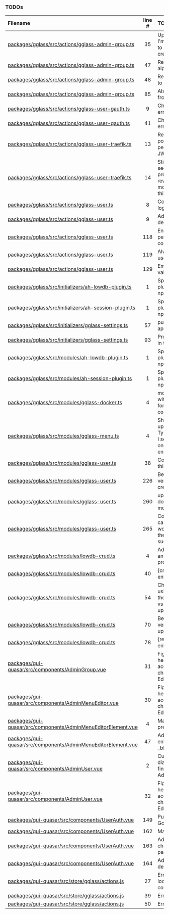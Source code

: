 ### TODOs

| Filename                                                                                                                           | line # | TODO                                                                                                                         |
| :--------------------------------------------------------------------------------------------------------------------------------- | :----: | :--------------------------------------------------------------------------------------------------------------------------- |
| [packages/gglass/src/actions/gglass-admin-group.ts](packages/gglass/src/actions/gglass-admin-group.ts#L35)                         |   35   | Upsert was because I'm lazy... Should split to create/update/replace                                                         |
| [packages/gglass/src/actions/gglass-admin-group.ts](packages/gglass/src/actions/gglass-admin-group.ts#L47)                         |   47   | Restrict "id" input to alphanum only                                                                                         |
| [packages/gglass/src/actions/gglass-admin-group.ts](packages/gglass/src/actions/gglass-admin-group.ts#L48)                         |   48   | Restrict "icon" input to alphanum only                                                                                       |
| [packages/gglass/src/actions/gglass-admin-group.ts](packages/gglass/src/actions/gglass-admin-group.ts#L85)                         |   85   | Also remove group from all afflicted users                                                                                   |
| [packages/gglass/src/actions/gglass-user-gauth.ts](packages/gglass/src/actions/gglass-user-gauth.ts#L9)                            |   9    | Check for possible error flows                                                                                               |
| [packages/gglass/src/actions/gglass-user-gauth.ts](packages/gglass/src/actions/gglass-user-gauth.ts#L41)                           |   41   | Check for possible error flows                                                                                               |
| [packages/gglass/src/actions/gglass-user-traefik.ts](packages/gglass/src/actions/gglass-user-traefik.ts#L13)                       |   13   | Re-Eval psk handling, possibly TOTP of peerkey or Signed-JWT                                                                 |
| [packages/gglass/src/actions/gglass-user-traefik.ts](packages/gglass/src/actions/gglass-user-traefik.ts#L14)                       |   14   | Still not a fan of this section, high probability that I'll rewrite this a few more times later, but I think it's functional |
| [packages/gglass/src/actions/gglass-user.ts](packages/gglass/src/actions/gglass-user.ts#L8)                                        |   8    | Consider other auth login flows                                                                                              |
| [packages/gglass/src/actions/gglass-user.ts](packages/gglass/src/actions/gglass-user.ts#L9)                                        |   9    | Add API to let user delete self                                                                                              |
| [packages/gglass/src/actions/gglass-user.ts](packages/gglass/src/actions/gglass-user.ts#L118)                                      |  118   | Enable/Disable if permitted in configuration                                                                                 |
| [packages/gglass/src/actions/gglass-user.ts](packages/gglass/src/actions/gglass-user.ts#L119)                                      |  119   | Always activate if user table is empty                                                                                       |
| [packages/gglass/src/actions/gglass-user.ts](packages/gglass/src/actions/gglass-user.ts#L129)                                      |  129   | Email format validation                                                                                                      |
| [packages/gglass/src/initializers/ah-lowdb-plugin.ts](packages/gglass/src/initializers/ah-lowdb-plugin.ts#L1)                      |   1    | Split ah-lowdb-plugin off as it's own npm module                                                                             |
| [packages/gglass/src/initializers/ah-session-plugin.ts](packages/gglass/src/initializers/ah-session-plugin.ts#L1)                  |   1    | Split ah-session-plugin off as it's own npm module                                                                           |
| [packages/gglass/src/initializers/gglass-settings.ts](packages/gglass/src/initializers/gglass-settings.ts#L57)                     |   57   | pub/priv key approach later?                                                                                                 |
| [packages/gglass/src/initializers/gglass-settings.ts](packages/gglass/src/initializers/gglass-settings.ts#L93)                     |   93   | Proper error checking in this section                                                                                        |
| [packages/gglass/src/modules/ah-lowdb-plugin.ts](packages/gglass/src/modules/ah-lowdb-plugin.ts#L1)                                |   1    | Split ah-lowdb-plugin off as it's own npm module                                                                             |
| [packages/gglass/src/modules/ah-session-plugin.ts](packages/gglass/src/modules/ah-session-plugin.ts#L1)                            |   1    | Split ah-session-plugin off as it's own npm module                                                                           |
| [packages/gglass/src/modules/gglass-docker.ts](packages/gglass/src/modules/gglass-docker.ts#L4)                                    |   4    | module to interface with docker service for auto-importing container uris                                                    |
| [packages/gglass/src/modules/gglass-menu.ts](packages/gglass/src/modules/gglass-menu.ts#L4)                                        |   4    | Should probably give up on using Typescript interfaces, I seem to be relying on actionhero to enforce them anyhow            |
| [packages/gglass/src/modules/gglass-user.ts](packages/gglass/src/modules/gglass-user.ts#L38)                                       |   38   | Correct and validate this for http and https                                                                                 |
| [packages/gglass/src/modules/gglass-user.ts](packages/gglass/src/modules/gglass-user.ts#L226)                                      |  226   | Better creation verification that the creation has failed                                                                    |
| [packages/gglass/src/modules/gglass-user.ts](packages/gglass/src/modules/gglass-user.ts#L260)                                      |  260   | update function doesn't enforce model.user interface                                                                         |
| [packages/gglass/src/modules/gglass-user.ts](packages/gglass/src/modules/gglass-user.ts#L265)                                      |  265   | Consider any error cases from this workflow, and that the updates were successful                                            |
| [packages/gglass/src/modules/lowdb-crud.ts](packages/gglass/src/modules/lowdb-crud.ts#L4)                                          |   4    | Add error handling and allow it to propagate outward                                                                         |
| [packages/gglass/src/modules/lowdb-crud.ts](packages/gglass/src/modules/lowdb-crud.ts#L40)                                         |   40   | {created: boolean, entry: X}                                                                                                 |
| [packages/gglass/src/modules/lowdb-crud.ts](packages/gglass/src/modules/lowdb-crud.ts#L54)                                         |   54   | Check all places using update to see if they expect replace vs update, then update these                                     |
| [packages/gglass/src/modules/lowdb-crud.ts](packages/gglass/src/modules/lowdb-crud.ts#L70)                                         |   70   | Better creation verification that the update has failed                                                                      |
| [packages/gglass/src/modules/lowdb-crud.ts](packages/gglass/src/modules/lowdb-crud.ts#L78)                                         |   78   | {replaced: boolean, entry: X}                                                                                                |
| [packages/gui-quasar/src/components/AdminGroup.vue](packages/gui-quasar/src/components/AdminGroup.vue#L31)                         |   31   | Figure out how the heck to get the accordion to quit changing when I hit Edit                                                |
| [packages/gui-quasar/src/components/AdminMenuEditor.vue](packages/gui-quasar/src/components/AdminMenuEditor.vue#L30)               |   30   | Figure out how the heck to get the accordion to quit changing when I hit Edit buttons                                        |
| [packages/gui-quasar/src/components/AdminMenuEditorElement.vue](packages/gui-quasar/src/components/AdminMenuEditorElement.vue#L4)  |   4    | Make dialog visually prettier/organized                                                                                      |
| [packages/gui-quasar/src/components/AdminMenuEditorElement.vue](packages/gui-quasar/src/components/AdminMenuEditorElement.vue#L47) |   47   | Add validation to enforce iframe or \_blank is selected                                                                      |
| [packages/gui-quasar/src/components/AdminUser.vue](packages/gui-quasar/src/components/AdminUser.vue#L2)                            |   2    | Cut out the create dialog from here, finish tinkering with AdminUserElement                                                  |
| [packages/gui-quasar/src/components/AdminUser.vue](packages/gui-quasar/src/components/AdminUser.vue#L32)                           |   32   | Figure out how the heck to get the accordion to quit changing when I hit Edit                                                |
| [packages/gui-quasar/src/components/UserAuth.vue](packages/gui-quasar/src/components/UserAuth.vue#L149)                            |  149   | Put in a proper Google icon here                                                                                             |
| [packages/gui-quasar/src/components/UserAuth.vue](packages/gui-quasar/src/components/UserAuth.vue#L162)                            |  162   | Make prettier                                                                                                                |
| [packages/gui-quasar/src/components/UserAuth.vue](packages/gui-quasar/src/components/UserAuth.vue#L163)                            |  163   | Add flow for user to change own password                                                                                     |
| [packages/gui-quasar/src/components/UserAuth.vue](packages/gui-quasar/src/components/UserAuth.vue#L164)                            |  164   | Add flow for user to delete self                                                                                             |
| [packages/gui-quasar/src/store/gglass/actions.js](packages/gui-quasar/src/store/gglass/actions.js#L27)                             |   27   | Error popup, clear local cookies/sessions                                                                                    |
| [packages/gui-quasar/src/store/gglass/actions.js](packages/gui-quasar/src/store/gglass/actions.js#L39)                             |   39   | Error popup                                                                                                                  |
| [packages/gui-quasar/src/store/gglass/actions.js](packages/gui-quasar/src/store/gglass/actions.js#L50)                             |   50   | Error popup                                                                                                                  |
